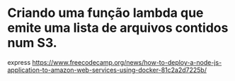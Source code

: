 # Criando uma função lambda que emite uma lista de arquivos contidos num S3. 
 
 
 
 
 
 express  https://www.freecodecamp.org/news/how-to-deploy-a-node-js-application-to-amazon-web-services-using-docker-81c2a2d7225b/
